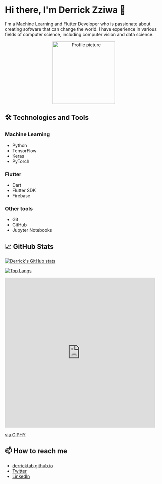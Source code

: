 # Hi there, I'm Derrick Zziwa 👋

I'm a Machine Learning and Flutter Developer who is passionate about creating software that can change the world. I have experience in various fields of computer science, including computer vision and data science. 

<div align="center">
  <img src="https://avatars.githubusercontent.com/u/50100571?v=4" alt="Profile picture" width="200" height="200" />
</div>

## 🛠️ Technologies and Tools

### Machine Learning
- Python
- TensorFlow
- Keras
- PyTorch

### Flutter
- Dart
- Flutter SDK
- Firebase

### Other tools
- Git
- GitHub
- Jupyter Notebooks

## 📈 GitHub Stats

[![Derrick's GitHub stats](https://github-readme-stats.vercel.app/api?username=derricktab&count_private=true&show_icons=true&theme=radical)](https://github.com/derricktab/github-readme-stats)

[![Top Langs](https://github-readme-stats.vercel.app/api/top-langs/?username=derricktab&langs_count=8&layout=compact&theme=radical)](https://github.com/derricktab/github-readme-stats)

<iframe src="https://giphy.com/embed/7VzgMsB6FLCilwS30v" width="480" height="480" frameBorder="0" class="giphy-embed" allowFullScreen></iframe><p><a href="https://giphy.com/gifs/visuals-network-connectivity-7VzgMsB6FLCilwS30v">via GIPHY</a></p>

## 📫 How to reach me

- [derricktab.github.io](https://derricktab.github.io)
- [Twitter](https://twitter.com/derrickzziwa)
- [LinkedIn](https://www.linkedin.com/in/derrickzziwa/)
